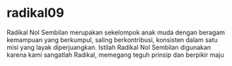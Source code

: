 # radikal09
Radikal Nol Sembilan merupakan sekelompok anak muda dengan beragam kemampuan yang berkumpul, saling berkontribusi, konsisten dalam satu misi yang layak diperjuangkan. Istilah Radikal Nol Sembilan digunakan karena kami sangatlah Radikal, memegang teguh prinsip dan berpikir maju
